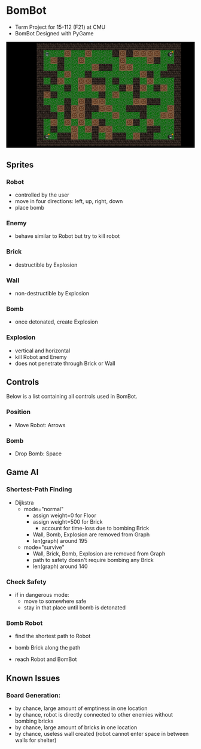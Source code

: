 # BomBot

- Term Project for 15-112 (F21) at CMU
- BomBot Designed with PyGame

![Preview](./asset/image/preview.png)

## Sprites

### Robot

- controlled by the user
- move in four directions: left, up, right, down
- place bomb

### Enemy

- behave similar to Robot but try to kill robot

### Brick

- destructible by Explosion

### Wall

- non-destructible by Explosion

### Bomb

- once detonated, create Explosion

### Explosion

- vertical and horizontal
- kill Robot and Enemy
- does not penetrate through Brick or Wall

## Controls

Below is a list containing all controls used in BomBot.

### Position

- Move Robot: Arrows

### Bomb

- Drop Bomb: Space

## Game AI

### Shortest-Path Finding

- Dijkstra
  - mode="normal"
    - assign weight=0 for Floor
    - assign weight=500 for Brick
      - account for time-loss due to bombing Brick
    - Wall, Bomb, Explosion are removed from Graph
    - len(graph) around 195
  - mode="survive"
    - Wall, Brick, Bomb, Explosion are removed from Graph
    - path to safety doesn't require bombing any Brick
    - len(graph) around 140

### Check Safety

- if in dangerous mode:
  - move to somewhere safe
  - stay in that place until bomb is detonated

### Bomb Robot

- find the shortest path to Robot

- bomb Brick along the path
- reach Robot and BomBot

## Known Issues

### Board Generation:
  - by chance, large amount of emptiness in one location
  - by chance, robot is directly connected to other enemies without bombing bricks
  - by chance, large amount of bricks in one location
  - by chance, useless wall created (robot cannot enter space in between walls for shelter)
